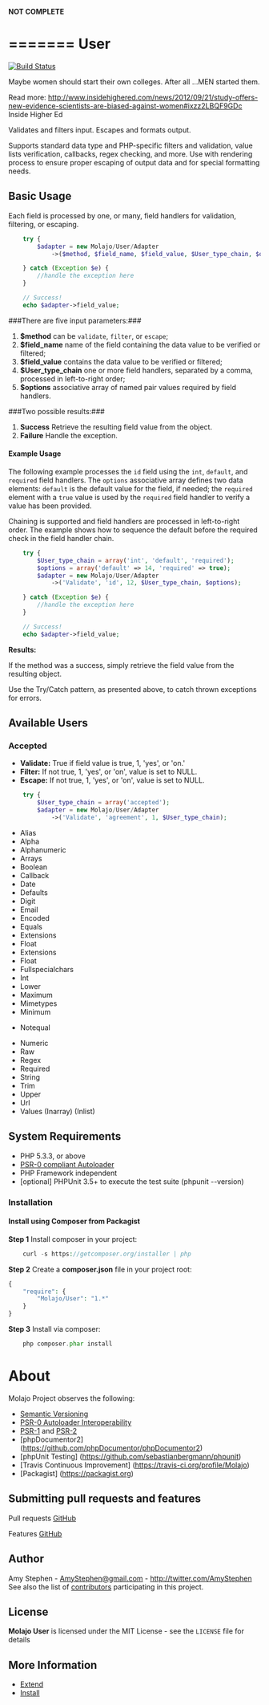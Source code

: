**NOT COMPLETE**

=======
User
=======

[![Build Status](https://travis-ci.org/Molajo/User.png?branch=master)](https://travis-ci.org/Molajo/User)

Maybe women should start their own colleges.  After all ...MEN started them.

Read more: http://www.insidehighered.com/news/2012/09/21/study-offers-new-evidence-scientists-are-biased-against-women#ixzz2LBQF9GDc
Inside Higher Ed


Validates and filters input. Escapes and formats output.

Supports standard data type and PHP-specific filters and validation, value lists verification, callbacks, regex checking, and more.
 Use with rendering process to ensure proper escaping of output data and for special formatting needs.

## Basic Usage ##

Each field is processed by one, or many, field handlers for validation, filtering, or escaping.

```php
    try {
        $adapter = new Molajo/User/Adapter
            ->($method, $field_name, $field_value, $User_type_chain, $options);

    } catch (Exception $e) {
        //handle the exception here
    }

    // Success!
    echo $adapter->field_value;
```

###There are five input parameters:###

1. **$method** can be `validate`, `filter`, or `escape`;
2. **$field_name** name of the field containing the data value to be verified or filtered;
3. **$field_value** contains the data value to be verified or filtered;
4. **$User_type_chain** one or more field handlers, separated by a comma, processed in left-to-right order;
5. **$options** associative array of named pair values required by field handlers.

###Two possible results:###

1. **Success** Retrieve the resulting field value from the object.
2. **Failure** Handle the exception.

#### Example Usage ####

The following example processes the `id` field using the `int`, `default`, and `required` field handlers.
The `options` associative array defines two data elements: `default` is the default value for the field, if needed;
the `required` element with a `true` value is used by the `required` field handler to verify a value has been
 provided.

Chaining is supported and field handlers are processed in left-to-right order. The example shows how to sequence
 the default before the required check in the field handler chain.

```php
    try {
        $User_type_chain = array('int', 'default', 'required');
        $options = array('default' => 14, 'required' => true);
        $adapter = new Molajo/User/Adapter
            ->('Validate', 'id', 12, $User_type_chain, $options);

    } catch (Exception $e) {
        //handle the exception here
    }

    // Success!
    echo $adapter->field_value;

```
**Results:**

If the method was a success, simply retrieve the field value from the resulting object.

Use the Try/Catch pattern, as presented above, to catch thrown exceptions for errors.

## Available Users ##

### Accepted ###

* **Validate:** True if field value is true, 1, 'yes', or 'on.'
* **Filter:** If not true, 1, 'yes', or 'on', value is set to NULL.
* **Escape:** If not true, 1, 'yes', or 'on', value is set to NULL.

```php
    try {
        $User_type_chain = array('accepted');
        $adapter = new Molajo/User/Adapter
            ->('Validate', 'agreement', 1, $User_type_chain);
```

* Alias
* Alpha
* Alphanumeric
* Arrays
* Boolean
* Callback
* Date
* Defaults
* Digit
* Email
* Encoded
* Equals
* Extensions
* Float
* Extensions
* Float
* Fullspecialchars
* Int
* Lower
* Maximum
* Mimetypes
* Minimum
- Notequal
* Numeric
* Raw
* Regex
* Required
* String
* Trim
* Upper
* Url
* Values (Inarray) (Inlist)



## System Requirements ##

* PHP 5.3.3, or above
* [PSR-0 compliant Autoloader](https://github.com/php-fig/fig-standards/blob/master/accepted/PSR-0.md)
* PHP Framework independent
* [optional] PHPUnit 3.5+ to execute the test suite (phpunit --version)

### Installation

#### Install using Composer from Packagist

**Step 1** Install composer in your project:

```php
    curl -s https://getcomposer.org/installer | php
```

**Step 2** Create a **composer.json** file in your project root:

```php
{
    "require": {
        "Molajo/User": "1.*"
    }
}
```

**Step 3** Install via composer:

```php
    php composer.phar install
```

About
=====

Molajo Project observes the following:

 * [Semantic Versioning](http://semver.org/)
 * [PSR-0 Autoloader Interoperability](https://github.com/php-fig/fig-standards/blob/master/accepted/PSR-0.md)
 * [PSR-1](https://github.com/php-fig/fig-standards/blob/master/accepted/PSR-1-basic-coding-standard.md)
 and [PSR-2](https://github.com/php-fig/fig-standards/blob/master/accepted/PSR-2-coding-style-guide.md)
 * [phpDocumentor2] (https://github.com/phpDocumentor/phpDocumentor2)
 * [phpUnit Testing] (https://github.com/sebastianbergmann/phpunit)
 * [Travis Continuous Improvement] (https://travis-ci.org/profile/Molajo)
 * [Packagist] (https://packagist.org)


Submitting pull requests and features
------------------------------------

Pull requests [GitHub](https://github.com/Molajo/User/pulls)

Features [GitHub](https://github.com/Molajo/User/issues)

Author
------

Amy Stephen - <AmyStephen@gmail.com> - <http://twitter.com/AmyStephen><br />
See also the list of [contributors](https://github.com/Molajo/User/contributors) participating in this project.

License
-------

**Molajo User** is licensed under the MIT License - see the `LICENSE` file for details

More Information
----------------
- [Extend](https://github.com/Molajo/User/blob/master/.dev/Doc/extend.md)
- [Install](https://github.com/Molajo/User/blob/master/.dev/Doc/install.md)
